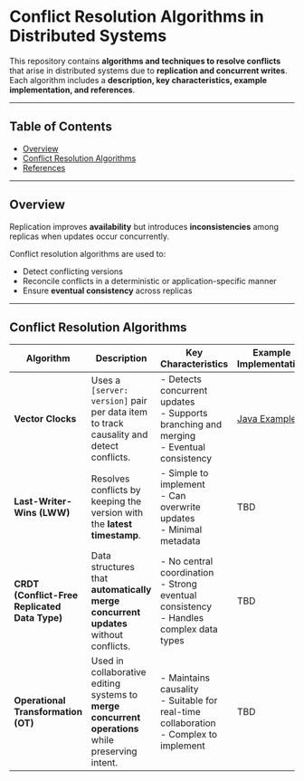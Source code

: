 # Conflict Resolution Algorithms in Distributed Systems

This repository contains **algorithms and techniques to resolve conflicts** that arise in distributed systems due to **replication and concurrent writes**.  
Each algorithm includes a **description, key characteristics, example implementation, and references**.

---

## Table of Contents

- [Overview](#overview)
- [Conflict Resolution Algorithms](#conflict-resolution-algorithms)
- [References](#references)

---

## Overview

Replication improves **availability** but introduces **inconsistencies** among replicas when updates occur concurrently.  

Conflict resolution algorithms are used to:

- Detect conflicting versions  
- Reconcile conflicts in a deterministic or application-specific manner  
- Ensure **eventual consistency** across replicas  

---

## Conflict Resolution Algorithms

| Algorithm | Description | Key Characteristics | Example Implementation | References |
|-----------|-------------|-------------------|----------------------|------------|
| **Vector Clocks** | Uses a `[server: version]` pair per data item to track causality and detect conflicts. | - Detects concurrent updates<br>- Supports branching and merging<br>- Eventual consistency | [Java Example](./VectorClock.java) | [Dynamo Paper](https://www.allthingsdistributed.com/files/amazon-dynamo-sosp2007.pdf), [Wikipedia](https://en.wikipedia.org/wiki/Vector_clock) |
| **Last-Writer-Wins (LWW)** | Resolves conflicts by keeping the version with the **latest timestamp**. | - Simple to implement<br>- Can overwrite updates<br>- Minimal metadata | TBD | TBD |
| **CRDT (Conflict-Free Replicated Data Type)** | Data structures that **automatically merge concurrent updates** without conflicts. | - No central coordination<br>- Strong eventual consistency<br>- Handles complex data types | TBD | [CRDTs](https://crdt.tech/) |
| **Operational Transformation (OT)** | Used in collaborative editing systems to **merge concurrent operations** while preserving intent. | - Maintains causality<br>- Suitable for real-time collaboration<br>- Complex to implement | TBD | TBD |
